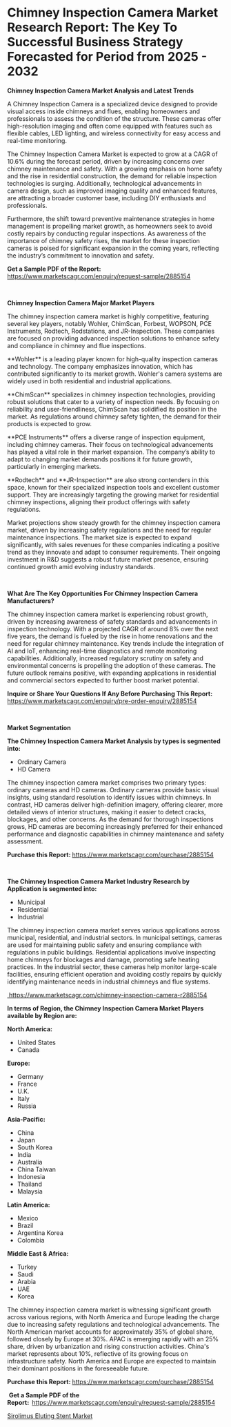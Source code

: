 <p><h1>Chimney Inspection Camera Market Research Report: The Key To Successful Business Strategy Forecasted for Period from 2025 - 2032</h1></p><p><strong>Chimney Inspection Camera Market Analysis and Latest Trends</strong></p>
<p><p>A Chimney Inspection Camera is a specialized device designed to provide visual access inside chimneys and flues, enabling homeowners and professionals to assess the condition of the structure. These cameras offer high-resolution imaging and often come equipped with features such as flexible cables, LED lighting, and wireless connectivity for easy access and real-time monitoring.</p><p>The Chimney Inspection Camera Market is expected to grow at a CAGR of 10.6% during the forecast period, driven by increasing concerns over chimney maintenance and safety. With a growing emphasis on home safety and the rise in residential construction, the demand for reliable inspection technologies is surging. Additionally, technological advancements in camera design, such as improved imaging quality and enhanced features, are attracting a broader customer base, including DIY enthusiasts and professionals. </p><p>Furthermore, the shift toward preventive maintenance strategies in home management is propelling market growth, as homeowners seek to avoid costly repairs by conducting regular inspections. As awareness of the importance of chimney safety rises, the market for these inspection cameras is poised for significant expansion in the coming years, reflecting the industry’s commitment to innovation and safety.</p></p>
<p><strong>Get a Sample PDF of the Report:&nbsp;</strong> <a href="https://www.marketscagr.com/enquiry/request-sample/2885154?utm_campaign=2796&utm_medium=2&utm_source=Github&utm_content=ia&utm_term=13032025&utm_id=chimney-inspection-camera">https://www.marketscagr.com/enquiry/request-sample/2885154</a></p>
<p>&nbsp;</p>
<p><strong>Chimney Inspection Camera Major Market Players</strong></p>
<p><p>The chimney inspection camera market is highly competitive, featuring several key players, notably Wohler, ChimScan, Forbest, WOPSON, PCE Instruments, Rodtech, Rodstations, and JR-Inspection. These companies are focused on providing advanced inspection solutions to enhance safety and compliance in chimney and flue inspections.</p><p>**Wohler** is a leading player known for high-quality inspection cameras and technology. The company emphasizes innovation, which has contributed significantly to its market growth. Wohler's camera systems are widely used in both residential and industrial applications. </p><p>**ChimScan** specializes in chimney inspection technologies, providing robust solutions that cater to a variety of inspection needs. By focusing on reliability and user-friendliness, ChimScan has solidified its position in the market. As regulations around chimney safety tighten, the demand for their products is expected to grow.</p><p>**PCE Instruments** offers a diverse range of inspection equipment, including chimney cameras. Their focus on technological advancements has played a vital role in their market expansion. The company’s ability to adapt to changing market demands positions it for future growth, particularly in emerging markets.</p><p>**Rodtech** and **JR-Inspection** are also strong contenders in this space, known for their specialized inspection tools and excellent customer support. They are increasingly targeting the growing market for residential chimney inspections, aligning their product offerings with safety regulations.</p><p>Market projections show steady growth for the chimney inspection camera market, driven by increasing safety regulations and the need for regular maintenance inspections. The market size is expected to expand significantly, with sales revenues for these companies indicating a positive trend as they innovate and adapt to consumer requirements. Their ongoing investment in R&D suggests a robust future market presence, ensuring continued growth amid evolving industry standards.</p></p>
<p>&nbsp;</p>
<p><strong>What Are The Key Opportunities For Chimney Inspection Camera Manufacturers?</strong></p>
<p><p>The chimney inspection camera market is experiencing robust growth, driven by increasing awareness of safety standards and advancements in inspection technology. With a projected CAGR of around 8% over the next five years, the demand is fueled by the rise in home renovations and the need for regular chimney maintenance. Key trends include the integration of AI and IoT, enhancing real-time diagnostics and remote monitoring capabilities. Additionally, increased regulatory scrutiny on safety and environmental concerns is propelling the adoption of these cameras. The future outlook remains positive, with expanding applications in residential and commercial sectors expected to further boost market potential.</p></p>
<p><strong>Inquire or Share Your Questions If Any Before Purchasing This Report:</strong> <a href="https://www.marketscagr.com/enquiry/pre-order-enquiry/2885154?utm_campaign=2796&utm_medium=2&utm_source=Github&utm_content=ia&utm_term=13032025&utm_id=chimney-inspection-camera">https://www.marketscagr.com/enquiry/pre-order-enquiry/2885154</a></p>
<p>&nbsp;</p>
<p><strong>Market Segmentation</strong></p>
<p><strong>The Chimney Inspection Camera Market Analysis by types is segmented into:</strong></p>
<p><ul><li>Ordinary Camera</li><li>HD Camera</li></ul></p>
<p><p>The chimney inspection camera market comprises two primary types: ordinary cameras and HD cameras. Ordinary cameras provide basic visual insights, using standard resolution to identify issues within chimneys. In contrast, HD cameras deliver high-definition imagery, offering clearer, more detailed views of interior structures, making it easier to detect cracks, blockages, and other concerns. As the demand for thorough inspections grows, HD cameras are becoming increasingly preferred for their enhanced performance and diagnostic capabilities in chimney maintenance and safety assessment.</p></p>
<p><strong>Purchase this Report:&nbsp;</strong><a href="https://www.marketscagr.com/purchase/2885154?utm_campaign=2796&utm_medium=2&utm_source=Github&utm_content=ia&utm_term=13032025&utm_id=chimney-inspection-camera">https://www.marketscagr.com/purchase/2885154</a></p>
<p>&nbsp;</p>
<p><strong>The Chimney Inspection Camera Market Industry Research by Application is segmented into:</strong></p>
<p><ul><li>Municipal</li><li>Residential</li><li>Industrial</li></ul></p>
<p><p>The chimney inspection camera market serves various applications across municipal, residential, and industrial sectors. In municipal settings, cameras are used for maintaining public safety and ensuring compliance with regulations in public buildings. Residential applications involve inspecting home chimneys for blockages and damage, promoting safe heating practices. In the industrial sector, these cameras help monitor large-scale facilities, ensuring efficient operation and avoiding costly repairs by quickly identifying maintenance needs in industrial chimneys and flue systems.</p></p>
<p><a href="https://www.marketscagr.com/chimney-inspection-camera-r2885154?utm_campaign=2796&utm_medium=2&utm_source=Github&utm_content=ia&utm_term=13032025&utm_id=chimney-inspection-camera">&nbsp;https://www.marketscagr.com/chimney-inspection-camera-r2885154</a></p>
<p><strong>In terms of Region, the Chimney Inspection Camera Market Players available by Region are:</strong></p>
<p>
    <p> <strong> North America: </strong>
        <ul>
            <li>United States</li>
            <li>Canada</li>
        </ul>
        </p> 
    <p> <strong> Europe: </strong>
        <ul>
            <li>Germany</li>
            <li>France</li>
            <li>U.K.</li>
            <li>Italy</li>
            <li>Russia</li>
        </ul>
        </p> 
    <p> <strong> Asia-Pacific: </strong>
        <ul>
            <li>China</li>
            <li>Japan</li>
            <li>South Korea</li>
            <li>India</li>
            <li>Australia</li>
            <li>China Taiwan</li>
            <li>Indonesia</li>
            <li>Thailand</li>
            <li>Malaysia</li>
        </ul>
        </p> 
    <p> <strong> Latin America: </strong>
        <ul>
            <li>Mexico</li>
            <li>Brazil</li>
            <li>Argentina Korea</li>
            <li>Colombia</li>
        </ul>
        </p> 
    <p> <strong> Middle East & Africa: </strong>
        <ul>
            <li>Turkey</li>
            <li>Saudi</li>
            <li>Arabia</li>
            <li>UAE</li>
            <li>Korea</li>
        </ul>
    </p>
    </p>
<p><p>The chimney inspection camera market is witnessing significant growth across various regions, with North America and Europe leading the charge due to increasing safety regulations and technological advancements. The North American market accounts for approximately 35% of global share, followed closely by Europe at 30%. APAC is emerging rapidly with an 25% share, driven by urbanization and rising construction activities. China's market represents about 10%, reflective of its growing focus on infrastructure safety. North America and Europe are expected to maintain their dominant positions in the foreseeable future.</p></p>
<p><strong>Purchase this Report: </strong><a href="https://www.marketscagr.com/purchase/2885154?utm_campaign=2796&utm_medium=2&utm_source=Github&utm_content=ia&utm_term=13032025&utm_id=chimney-inspection-camera">https://www.marketscagr.com/purchase/2885154</a></p>
<p>&nbsp;<strong>Get a Sample PDF of the Report:&nbsp;&nbsp;</strong><a href="https://www.marketscagr.com/enquiry/request-sample/2885154?utm_campaign=2796&utm_medium=2&utm_source=Github&utm_content=ia&utm_term=13032025&utm_id=chimney-inspection-camera">https://www.marketscagr.com/enquiry/request-sample/2885154</a></p>
<p><strong></strong></p>
<p><p><a href="https://github.com/raffadongraffadong/Market-Research-Report-List-1/blob/main/sirolimus-eluting-stent-market.md?utm_campaign=2796&utm_medium=2&utm_source=Github&utm_content=ia&utm_term=13032025&utm_id=chimney-inspection-camera">Sirolimus Eluting Stent Market</a></p></p>